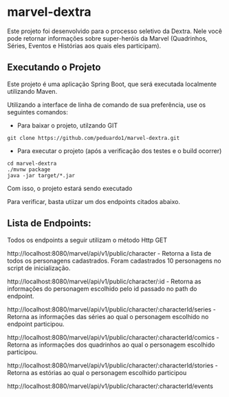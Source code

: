 # marvel-dextra

Este projeto foi desenvolvido para o processo seletivo da Dextra.
Nele você pode retornar informações sobre super-heróis da Marvel (Quadrinhos, Séries, Eventos e Histórias aos quais eles participam).


## Executando o Projeto
Este projeto é uma aplicação Spring Boot, que será executada localmente utilizando Maven.

Utilizando a interface de linha de comando de sua preferência, use os seguintes comandos:

* Para baixar o projeto, utilzando GIT
```
git clone https://github.com/peduardo1/marvel-dextra.git
```

* Para executar o projeto (após a verificação dos testes e o build ocorrer)
```
cd marvel-dextra
./mvnw package
java -jar target/*.jar
```
Com isso, o projeto estará sendo executado

Para verificar, basta utiizar um dos endpoints citados abaixo.


## Lista de Endpoints:

Todos os endpoints a seguir utilizam o método Http GET

http://localhost:8080/marvel/api/v1/public/character - Retorna a lista de todos os personagens cadastrados. Foram cadastrados 10 personagens no script de inicialização.

http://localhost:8080/marvel/api/v1/public/character/:id - Retorna as informações do personagem escolhido pelo id passado no path do endpoint.

http://localhost:8080/marvel/api/v1/public/character/:characterId/series - Retorna as informações das séries ao qual o personagem escolhido no endpoint participou.

http://localhost:8080/marvel/api/v1/public/character/:characterId/comics - Retorna as informações dos quadrinhos ao qual o personagem escolhido participou.

http://localhost:8080/marvel/api/v1/public/character/:characterId/stories - Retorna as estórias ao qual o personagem escolhido participou

http://localhost:8080/marvel/api/v1/public/character/:characterId/events
